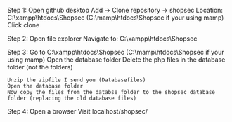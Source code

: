 Step 1:
	Open github desktop
	Add -> Clone repository -> shopsec
	Location: C:\xampp\htdocs\Shopsec (C:\mamp\htdocs\Shopsec if your using mamp)
	Click clone

Step 2:
	Open file explorer
	Navigate to: C:\xampp\htdocs\Shopsec

Step 3:
	Go to C:\xampp\htdocs\Shopsec (C:\mamp\htdocs\Shopsec if your using mamp)
	Open the database folder
	Delete the php files in the database folder (not the folders)

	Unzip the zipfile I send you (Databasefiles)
	Open the database folder
	Now copy the files from the databse folder to the shopsec database folder (replacing the old database files)

Step 4:
	Open a browser
	Visit localhost/shopsec/
